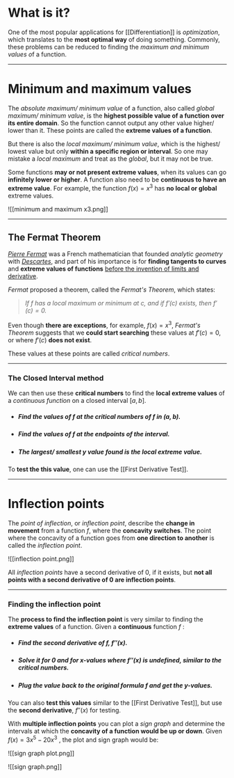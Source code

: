 # What is it?

One of the most popular applications for [[Differentiation]] is *optimization*, which translates to the **most optimal way** of doing something. Commonly, these problems can be reduced to finding the *maximum and minimum values o*f a function.
___
# Minimum and maximum values

The *absolute maximum/ minimum value* of a function, also called *global maximum/ minimum value*, is the **highest possible value of a function over its entire domain**. So the function cannot output any other value higher/ lower than it. These points are called the **extreme values of a function**.

But there is also the *local maximum/ minimum value*, which is the highest/ lowest value but only **within a specific region or interval**. So one may mistake a *local maximum* and treat as the *global*, but it may not be true.

Some functions **may or not present extreme values**, when its values can go **infinitely lower or higher**. A function also need to be **continuous to have an extreme value**. For example, the function $f(x) = x^3$ has **no local or global** extreme values.

![[minimum and maximum x3.png]]
 ___
## The Fermat Theorem

[*Pierre Fermat*](https://pt.wikipedia.org/wiki/Pierre_de_Fermat) was a French mathematician that founded *analytic geometry* with *[Descartes](https://pt.wikipedia.org/wiki/René_Descartes)*, and part of his importance is for **finding tangents to curves** and **extreme values of functions** <u>before the invention of limits and derivative</u>.

*Fermat* proposed a theorem, called the *Fermat's Theorem*, which states:

>*If $f$ has a local maximum or minimum at $c$, and if $f'(c)$ exists, then $f'(c) = 0$.*

Even though **there are exceptions**, for example, $f(x) = x^3$, *Fermat's Theorem* suggests that we **could start searching** these values at $f'(c) = 0$, or where $f'(c)$ **does not exist**.

These values at these points are called *critical numbers*.
___
### The Closed Interval method

We can then use these **critical numbers** to find the **local extreme values** of a *continuous function* on a closed interval $[a, \, b]$.

- ##### Find the values of $f$ at the critical numbers of $f$ in $(a, \, b)$.
- ##### Find the values of $f$ at the *endpoints* of the interval.
- ##### The largest/ smallest $y$ value found is the local extreme value.

To **test the this value**, one can use the [[First Derivative Test]].
___
# Inflection points

The *point of inflection*, or *inflection point*, describe the **change in movement** from a function $f$, where the **concavity switches**. The point where the concavity of a function goes from **one direction to another** is called the *inflection point*.

![[inflection point.png]]

All *inflection points* have a second derivative of 0, if it exists, but **not all points with a second derivative of 0 are inflection points**.
___
### Finding the inflection point

The **process to find the inflection point** is very similar to finding the **extreme values** of a function. Given a **continuous** function $f$ : 

- ##### Find the second derivative of $f$, $f''(x)$.

- ##### Solve it for $0$ and for x-values where $f''(x)$ is undefined, similar to the critical numbers.

- ##### Plug the value back to the original formula $f$ and get the y-values.

You can also **test this values** similar to the [[First Derivative Test]], but use the **second derivative**, $f''(x)$ for testing. 

With **multiple inflection points** you can plot a *sign graph* and determine the intervals at which the **concavity of a function would be up or down**. Given $f(x) = 3x^5 - 20x^3$ , the plot and sign graph would be:

![[sign graph plot.png]]

![[sign graph.png]]